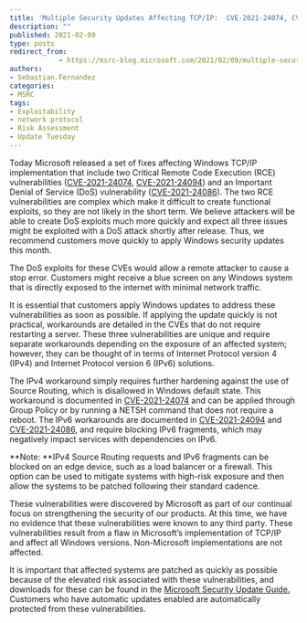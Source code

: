 ```yaml
---
title: 'Multiple Security Updates Affecting TCP/IP:  CVE-2021-24074, CVE-2021-24094, and CVE-2021-24086'
description: ""
published: 2021-02-09
type: posts
redirect_from:
            - https://msrc-blog.microsoft.com/2021/02/09/multiple-security-updates-affecting-tcp-ip/
authors:
- Sebastian.Fernandez
categories:
- MSRC
tags:
- Exploitability
- network protocol
- Risk Assessment
- Update Tuesday
---
```

Today Microsoft released a set of fixes affecting Windows TCP/IP implementation that include two Critical Remote Code Execution (RCE) vulnerabilities ([CVE-2021-24074](https://msrc.microsoft.com/update-guide/vulnerability/CVE-2021-24074), [CVE-2021-24094](https://msrc.microsoft.com/update-guide/vulnerability/CVE-2021-24094)) and an Important Denial of Service (DoS) vulnerability ([CVE-2021-24086](https://msrc.microsoft.com/update-guide/vulnerability/CVE-2021-24086)). The two RCE vulnerabilities are complex which make it difficult to create functional exploits, so they are not likely in the short term. We believe attackers will be able to create DoS exploits much more quickly and expect all three issues might be exploited with a DoS attack shortly after release. Thus, we recommend customers move quickly to apply Windows security updates this month.

The DoS exploits for these CVEs would allow a remote attacker to cause a stop error. Customers might receive a blue screen on any Windows system that is directly exposed to the internet with minimal network traffic.

It is essential that customers apply Windows updates to address these vulnerabilities as soon as possible. If applying the update quickly is not practical, workarounds are detailed in the CVEs that do not require restarting a server. These three vulnerabilities are unique and require separate workarounds depending on the exposure of an affected system; however, they can be thought of in terms of Internet Protocol version 4 (IPv4) and Internet Protocol version 6 (IPv6) solutions.

The IPv4 workaround simply requires further hardening against the use of Source Routing, which is disallowed in Windows default state. This workaround is documented in [CVE-2021-24074](https://msrc.microsoft.com/update-guide/vulnerability/CVE-2021-24074) and can be applied through Group Policy or by running a NETSH command that does not require a reboot. The IPv6 workarounds are documented in [CVE-2021-24094](https://msrc.microsoft.com/update-guide/vulnerability/CVE-2021-24094) and [CVE-2021-24086](https://msrc.microsoft.com/update-guide/vulnerability/CVE-2021-24086), and require blocking IPv6 fragments, which may negatively impact services with dependencies on IPv6.

**Note: **IPv4 Source Routing requests and IPv6 fragments can be blocked on an edge device, such as a load balancer or a firewall. This option can be used to mitigate systems with high-risk exposure and then allow the systems to be patched following their standard cadence.

These vulnerabilities were discovered by Microsoft as part of our continual focus on strengthening the security of our products. At this time, we have no evidence that these vulnerabilities were known to any third party. These vulnerabilities result from a flaw in Microsoft’s implementation of TCP/IP and affect all Windows versions. Non-Microsoft implementations are not affected.

It is important that affected systems are patched as quickly as possible because of the elevated risk associated with these vulnerabilities, and downloads for these can be found in the [Microsoft Security Update Guide. ](https://msrc.microsoft.com/update-guide)Customers who have automatic updates enabled are automatically protected from these vulnerabilities.
